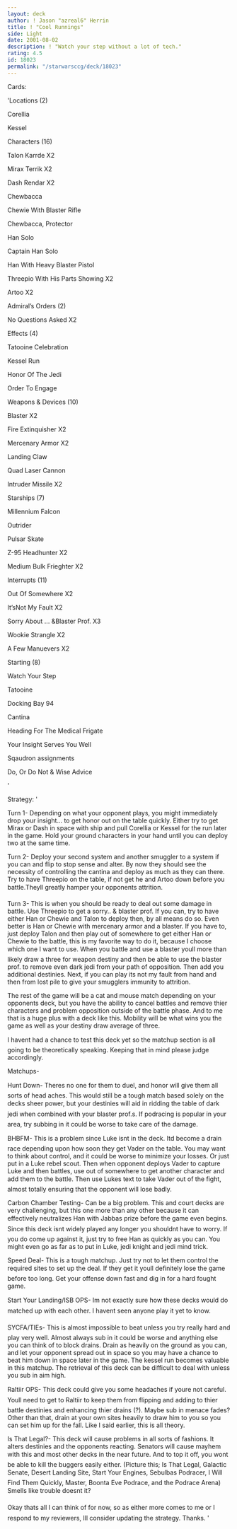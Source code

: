 ```yaml
---
layout: deck
author: ! Jason "azreal6" Herrin
title: ! "Cool Runnings"
side: Light
date: 2001-08-02
description: ! "Watch your step without a lot of tech."
rating: 4.5
id: 18023
permalink: "/starwarsccg/deck/18023"
---
```

Cards: 

'Locations (2)

Corellia

Kessel


Characters (16)

Talon Karrde X2

Mirax Terrik X2

Dash Rendar X2

Chewbacca

Chewie With Blaster Rifle

Chewbacca, Protector

Han Solo

Captain Han Solo

Han With Heavy Blaster Pistol

Threepio With His Parts Showing X2

Artoo X2


Admiral’s Orders (2)

No Questions Asked X2


Effects (4)

Tatooine Celebration

Kessel Run

Honor Of The Jedi

Order To Engage


Weapons & Devices (10)

Blaster X2

Fire Extinquisher X2

Mercenary Armor X2

Landing Claw

Quad Laser Cannon

Intruder Missile X2


Starships (7)

Millennium Falcon

Outrider

Pulsar Skate

Z-95 Headhunter X2

Medium Bulk Frieghter X2


Interrupts (11)

Out Of Somewhere X2

It’sNot My Fault X2

Sorry About ... &Blaster Prof. X3

Wookie Strangle X2

A Few Manuevers X2


Starting (8)

Watch Your Step

Tatooine

Docking Bay 94

Cantina

Heading For The Medical Frigate

Your Insight Serves You Well

Sqaudron assignments

Do, Or Do Not & Wise Advice

'

Strategy: '

Turn 1- Depending on what your opponent plays, you might immediately drop your insight... to get honor out on the table quickly. Either try to get Mirax or Dash in space with ship and pull Corellia or Kessel for the run later in the game. Hold your ground characters in your hand until you can deploy two at the same time.


Turn 2- Deploy your second system and another smuggler to a system if you can and flip to stop sense and alter. By now they should see the necessity of controlling the cantina and deploy as much as they can there. Try to have Threepio on the table, if not get he and Artoo down before you battle.Theyll greatly hamper your opponents attrition. 


Turn 3- This is when you should be ready to deal out some damage in battle. Use Threepio to get a sorry.. & blaster prof. If you can, try to have either Han or Chewie and Talon to deploy then, by all means do so. Even better is Han or Chewie with mercenary armor and a blaster. If you have to, just deploy Talon and then play out of somewhere to get either Han or Chewie to the battle, this is my favorite way to do it, because I choose which one I want to use. When you battle and use a blaster youll more than likely draw a three for weapon destiny and then be able to use the blaster prof. to remove even dark jedi from your path of opposition. Then add you additional destinies. Next, if you can play its not my fault from hand and then from lost pile to give your smugglers immunity to attrition. 


The rest of the game will be a cat and mouse  match depending on your opponents deck, but you have the ability to cancel battles and remove thier characters and problem opposition outside of the battle phase. And to me that is a huge plus with a deck like this. Mobility will be what wins you the game as well as your destiny draw average of three.


I havent had a chance to test this deck yet so the matchup section is all going to be theoretically speaking. Keeping that in mind please judge accordingly. 


Matchups-


Hunt Down- Theres no one for them to duel, and honor will give them all sorts of head aches. This would still be a tough match based solely  on the decks sheer power,  but your destinies will aid in ridding the table of dark jedi when combined with your blaster prof.s. If podracing is popular in your area, try  subbing in it could be worse to take care of the damage.


BHBFM- This is a problem since Luke isnt in the deck. Itd become a drain race depending upon how soon they get Vader on the table. You may want to think about control, and it could be worse to minimize your losses. Or just put in a Luke rebel scout. Then when opponent deploys Vader to capture Luke and then battles, use out of somewhere to get another character and add them to the battle. Then use Lukes text to take Vader out of the fight, almost totally ensuring that the opponent will lose badly.


Carbon Chamber Testing- Can be a big problem. This and court decks are very challenging, but this one more than any other because it can effectively neutralizes Han with Jabbas prize before the game even begins. Since this deck isnt widely played any longer you shouldnt have to worry. If you do come up against it, just try to free Han as quickly as you can. You might even go as far as to put in Luke, jedi knight and jedi mind trick.


Speed Deal- This is a tough matchup. Just try not to let them control the required sites to set up the deal. If they get it youll definitely lose the game before too long. Get your offense down fast and dig in for a hard fought game.


Start Your Landing/ISB OPS- Im not exactly sure how these decks would do matched up with each other. I havent seen anyone play it yet to know.


SYCFA/TIEs- This is almost impossible to beat unless you try really hard and play very well. Almost always sub in it could be worse  and anything else you can think of to block drains. Drain as heavily on the ground as you can, and let your opponent spread out in space so you may have a chance to beat him down in space later in the game. The kessel run becomes valuable in this matchup. The retrieval of this deck can be difficult to deal with unless you sub in aim high. 


Raltiir OPS- This deck could give you some headaches if youre not careful. Youll need to get to Raltiir to keep them from flipping and adding to thier battle destinies and enhancing thier drains (?). Maybe sub in menace fades? Other than that, drain at your own sites heavily to draw him to you so you can set him up for the fall. Like I said earlier, this is all theory.


Is That Legal?- This deck will cause problems in all sorts of fashions. It alters destinies and the opponents reacting. Senators will cause mayhem with this and most other decks in the near future. And to top it off, you wont be able to kill the buggers easily either. (Picture this; Is That Legal, Galactic Senate, Desert Landing Site, Start Your Engines, Sebulbas Podracer, I Will Find Them Quickly, Master, Boonta Eve Podrace, and the Podrace Arena) Smells like trouble doesnt it?


Okay thats all I can think of for now, so as either more comes to me or I respond to my reviewers, Ill consider updating the strategy. Thanks.    '
